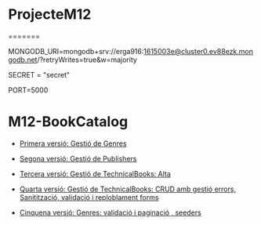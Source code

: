 # ProjecteM12
=======

MONGODB_URI=mongodb+srv://erga916:1615003e@cluster0.ev88ezk.mongodb.net/?retryWrites=true&w=majority

SECRET = "secret"

PORT=5000
# M12-BookCatalog

- [Primera versió: Gestió de Genres](https://github.com/rcervera/M12-BookCatalog/tree/5fffcdb0fb00d200797e3efef9b1e46363b52d84)

- [Segona versió: Gestió de Publishers](https://github.com/rcervera/M12-BookCatalog/tree/5735c05dc25907314d30b39d2014eb163f4cb20b)

- [Tercera versió: Gestió de TechnicalBooks: Alta](https://github.com/rcervera/M12-BookCatalog/tree/c7e4ba2bf9c5bb924fe3a67b50beb6eda1ba3862)

- [Quarta versió: Gestió de TechnicalBooks: CRUD amb gestió errors, Sanitització, validació i reploblament forms](https://github.com/rcervera/M12-BookCatalog/tree/4cd9e5bd3ef62a71e579b64962a718d470018486)

- [Cinquena versió: Genres: validació i paginació , seeders](https://github.com/rcervera/M12-BookCatalog)
